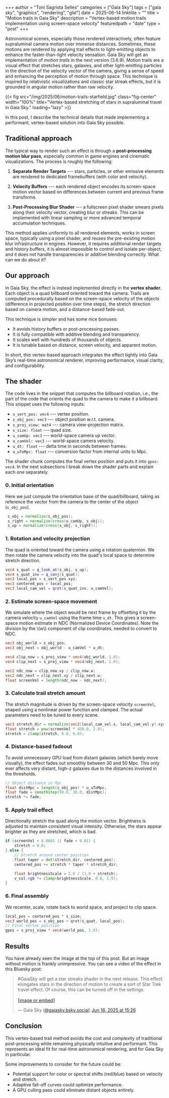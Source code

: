+++
author = "Toni Sagrista Selles"
categories = ["Gaia Sky"]
tags = ["gaia sky", "graphics", "rendering", "glsl"]
date = 2025-06-14
linktitle = ""
title = "Motion trails in Gaia Sky"
description = "Vertex-based motion trails implementation using screen-space velocity"
featuredpath = "date"
type = "post"
+++

Astronomical scenes, especially those rendered interactively, often feature supraluminal camera motion over immense distances. Sometimes, these motions are rendered by applying trail effects to light-emitting objects to enhance the faster-than-light velocity sensation. Gaia Sky will get an implementation of *motion trails* in the next version (3.6.9). Motion trails are a visual effect that stretches stars, galaxies, and other light-emitting particles in the direction of the velocity vector of the camera, giving a sense of speed and enhancing the perception of motion through space. This technique is inspired by relativistic visualizations and classic star streak effects, but it is grounded in angular motion rather than raw velocity.

{{< fig src="/img/2025/06/motion-trails-starfield.jpg" class="fig-center" width="100%" title="Vertex-based stretching of stars in supraluminal travel in Gaia Sky." loading="lazy" >}}

In this post, I describe the technical details that made implementing a performant, vertex-based solution into Gaia Sky possible.

<!--more-->

<!-- Loading MathJax -->
<script type="text/javascript" id="MathJax-script" async src="/js/mathjax3.js"></script>

## Traditional approach

The typical way to render such an effect is through a **post-processing motion blur pass**, especially common in game engines and cinematic visualizations. The process is roughly the following:

1. **Separate Render Targets** --- stars, particles, or other emissive elements are rendered to dedicated framebuffers (with color and velocity).

2. **Velocity Buffers** --- each rendered object encodes its screen-space motion vector based on differences between current and previous frame transforms.

3. **Post-Processing Blur Shader** --- a fullscreen pixel shader smears pixels along their velocity vector, creating blur or streaks. This can be implemented with linear sampling or more advanced temporal accumulation techniques.

This method applies uniformly to all rendered elements, works in screen space, typically using a pixel shader, and reuses the pre-existing motion blur infrastructure in engines. However, it requires additional render targets and history buffers, it is almost impossible to control and isolate per-object, and it does not handle transparencies or additive blending correctly. What can we do about it?

## Our approach

In Gaia Sky, the effect is instead implemented directly in the **vertex shader**. Each object is a quad billboard oriented toward the camera. Trails are computed procedurally based on the screen-space velocity of the objects (difference in projected position over time steps), the stretch direction based on camera motion, and a distance-based fade-out.

This technique is simpler and has some nice bonuses:

* It avoids history buffers or post-processing passes.
* It is fully compatible with additive blending and transparency.
* It scales well with hundreds of thousands of objects.
* It is tunable based on distance, screen velocity, and apparent motion.

In short, this vertex-based approach integrates the effect tightly into Gaia Sky’s real-time astronomical renderer, improving performance, visual clarity, and configurability.

## The shader

The code lives in the snippet that computes the billboard rotation, i.e., the part of the code that orients the quad to the camera to make it a billboard. This snippet uses the following inputs:

- ``s_vert_pos: vec4`` --- vertex position.
- ``s_obj_pos: vec3`` --- object position w.r.t. camera.
- ``s_proj_view: mat4`` --- camera view-projection matrix.
- ``s_size: float`` --- quad size.
- ``u_camUp: vec3`` --- world-space camera up vector.
- ``u_camVel: vec3`` --- world-space camera velocity.
- ``u_dt: float`` --- delta time in seconds between frames.
- ``u_uToMpc: float`` --- conversion factor from internal units to Mpc.

The shader chunk computes the final vertex position and puts it into ``gpos: vec4``.
In the next subsections I break down the shader parts and explain each one separately.

### 0. Initial orientation

Here we just compute the orientation base of the quad/billboard, taking as reference the vector from the camera to the center of the object (``s_obj_pos``).

```glsl
 s_obj = normalize(s_obj_pos);
 s_right = normalize(cross(u_camUp, s_obj));
 s_up = normalize(cross(s_obj, s_right));
```


### 1. Rotation and velocity projection

The quad is oriented toward the camera using a rotation quaternion. We then rotate the camera velocity into the quad's local space to determine stretch direction.

```glsl
vec4 s_quat = q_look_at(s_obj, s_up);
vec4 s_quat_inv = q_conj(s_quat);
vec3 local_pos = s_vert_pos.xyz;
vec3 centered_pos = local_pos;
vec3 local_cam_vel = qrot(s_quat_inv, u_camVel);
```

### 2. Estimate screen-space movement

We simulate where the object would be next frame by offsetting it by the camera velocity ``u_camVel`` using the frame time ``u_dt``. This gives a screen-space motion estimate in NDC (Normalized Device Coordinates). Note the division by the \\(w\\) component of clip coordinates, needed to convert to NDC.

```glsl
vec3 obj_world = s_obj_pos;
vec3 obj_next = obj_world - u_camVel * u_dt;

vec4 clip_now = s_proj_view * vec4(obj_world, 1.0);
vec4 clip_next = s_proj_view * vec4(obj_next, 1.0);

vec2 ndc_now = clip_now.xy / clip_now.w;
vec2 ndc_next = clip_next.xy / clip_next.w;
float screenVel = length(ndc_now - ndc_next);
```

### 3. Calculate trail stretch amount

The stretch magnitude is driven by the screen-space velocity ``screenVel``, shaped using a nonlinear power function and clamped. The actual parameters need to be tuned to every scene.

```glsl
vec3 stretch_dir = normalize(vec2(local_cam_vel.x, local_cam_vel.y).xyx);
float stretch = pow(screenVel * 450.0, 2.0);
stretch = clamp(stretch, 0.0, 6.0);
```


### 4. Distance-based fadeout

To avoid unnecessary GPU load from distant galaxies (which barely move visually), the effect fades out smoothly between 30 and 50 Mpc. This only ever affects very distant, high-z galaxies due to the distances involved in the thresholds.

```glsl
// Object distance in Mpc
float distMpc = length(s_obj_pos) * u_uToMpc;
float fade = smoothstep(50.0, 30.0, distMpc);
stretch *= fade;
```

### 5. Apply trail effect

Directionally stretch the quad along the motion vector. Brightness is adjusted to maintain consistent visual intensity. Otherwise, the stars appear brighter as they are stretched, which is bad.

```glsl
if (screenVel < 0.0001 || fade < 0.01) {
    stretch = 0.0;
} else {
    // Stretch around center position
    float taper = dot(stretch_dir, centered_pos);
    centered_pos += stretch * taper * stretch_dir;

    float brightnessScale = 2.0 / (1.0 + stretch);
    v_col.rgb *= clamp(brightnessScale, 0.0, 1.0);
}
```


### 6. Final assembly

We recenter, scale, rotate back to world space, and project to clip space.

```glsl
local_pos = centered_pos * s_size;
vec3 world_pos = s_obj_pos + qrot(s_quat, local_pos);
// Final vertex position
gpos = s_proj_view * vec4(world_pos, 1.0);
```

## Results

You have already seen the image at the top of this post. But an image without motion is frankly unimpressive. You can see a video of the effect in this Bluesky post:

<blockquote class="bluesky-embed" data-bluesky-uri="at://did:plc:lyzlck7lyaeo5g5xcu3raydh/app.bsky.feed.post/3lrq3hfuzt22y" data-bluesky-cid="bafyreia5ly3dthnl42xmu6aaglis75jfmt4eljndglpvdpa7iree35dcqe" data-bluesky-embed-color-mode="system"><p lang="en">#GaiaSky will get a star streaks shader in the next release. This effect elongates stars in the direction of motion to create a sort of Star Trek travel effect. Of course, this can be turned off in the settings.<br><br><a href="https://bsky.app/profile/did:plc:lyzlck7lyaeo5g5xcu3raydh/post/3lrq3hfuzt22y?ref_src=embed">[image or embed]</a></p>&mdash; Gaia Sky (<a href="https://bsky.app/profile/did:plc:lyzlck7lyaeo5g5xcu3raydh?ref_src=embed">@gaiasky.bsky.social</a>) <a href="https://bsky.app/profile/did:plc:lyzlck7lyaeo5g5xcu3raydh/post/3lrq3hfuzt22y?ref_src=embed">Jun 16, 2025 at 15:26</a></blockquote><script async src="https://embed.bsky.app/static/embed.js" charset="utf-8"></script>

## Conclusion

This vertex-based trail method avoids the cost and complexity of traditional post-processing while remaining physically intuitive and performant. This represents an ideal fit for real-time astronomical rendering, and for Gaia Sky in particular.

Some improvements to consider for the future could be:

* Potential support for color or spectral shifts (red/blue) based on velocity and stretch.
* Adaptive fall-off curves could optimize performance.
* A GPU culling pass could eliminate distant objects entirely.

